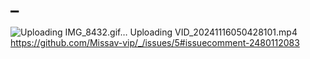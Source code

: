 # _
![Uploading IMG_8432.gif…]()
Uploading VID_20241116050428101.mp4
https://github.com/Missav-vip/_/issues/5#issuecomment-2480112083
